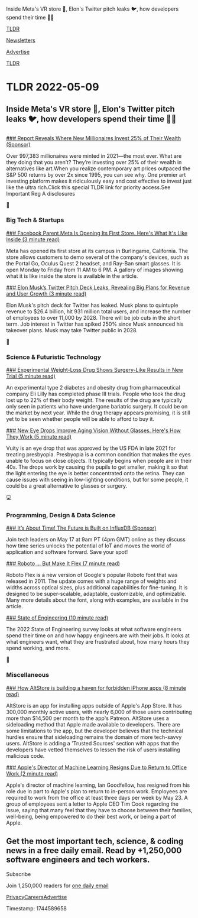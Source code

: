 Inside Meta's VR store 🏪, Elon's Twitter pitch leaks 🐦, how developers spend their time 👨‍💻

[TLDR](/)

[Newsletters](/newsletters)

[Advertise](https://advertise.tldr.tech/)

[TLDR](/)

# TLDR 2022-05-09

## Inside Meta's VR store 🏪, Elon's Twitter pitch leaks 🐦, how developers spend their time 👨‍💻

### 

[### Report Reveals Where New Millionaires Invest 25% of Their Wealth (Sponsor)](https://www.masterworks.io?utm_source=tldr&utm_medium=newsletter&utm_campaign=5-9-22&utm_term=tldr+subscribers&utm_content=shocking+millionaire+investing)

Over 997,383 millionaires were minted in 2021—the most ever. What are they doing that you aren’t? They’re investing over 25% of their wealth in alternatives like art.When you realize contemporary art prices outpaced the S&P 500 returns by over 2x since 1995, you can see why. One premier art investing platform makes it ridiculously easy and cost effective to invest just like the ultra rich.Click this special TLDR link for priority access.See Important Reg A disclosures

📱

### Big Tech & Startups

[### Facebook Parent Meta Is Opening Its First Store. Here's What It's Like Inside (3 minute read)](https://www.cnet.com/tech/computing/facebook-parent-meta-is-opening-its-first-store-heres-what-its-like-inside/?utm_source=tldrnewsletter)

Meta has opened its first store at its campus in Burlingame, California. The store allows customers to demo several of the company's devices, such as the Portal Go, Oculus Quest 2 headset, and Ray-Ban smart glasses. It is open Monday to Friday from 11 AM to 6 PM. A gallery of images showing what it is like inside the store is available in the article.

[### Elon Musk’s Twitter Pitch Deck Leaks, Revealing Big Plans for Revenue and User Growth (3 minute read)](https://www.iphoneincanada.ca/tesla/elon-musks-twitter-pitch-deck-leaks-revealing-big-plans-for-revenue-and-user-growth/?utm_source=tldrnewsletter)

Elon Musk's pitch deck for Twitter has leaked. Musk plans to quintuple revenue to $26.4 billion, hit 931 million total users, and increase the number of employees to over 11,000 by 2028. There will be job cuts in the short term. Job interest in Twitter has spiked 250% since Musk announced his takeover plans. Musk may take Twitter public in 2028.

🚀

### Science & Futuristic Technology

[### Experimental Weight-Loss Drug Shows Surgery-Like Results in New Trial (5 minute read)](https://gizmodo.com/tirzepatide-weight-loss-drug-eli-lilly-trial-results-1848887325?utm_source=tldrnewsletter)

An experimental type 2 diabetes and obesity drug from pharmaceutical company Eli Lilly has completed phase III trials. People who took the drug lost up to 22% of their body weight. The results of the drug are typically only seen in patients who have undergone bariatric surgery. It could be on the market by next year. While the drug therapy appears promising, it is still yet to be seen whether people will be able to afford to buy it.

[### New Eye Drops Improve Aging Vision Without Glasses. Here's How They Work (5 minute read)](https://www.sciencealert.com/new-eye-drops-can-help-us-continue-to-see-well-as-our-wear-with-age?utm_source=tldrnewsletter)

Vuity is an eye drop that was approved by the US FDA in late 2021 for treating presbyopia. Presbyopia is a common condition that makes the eyes unable to focus on close objects. It typically begins when people are in their 40s. The drops work by causing the pupils to get smaller, making it so that the light entering the eye is better concentrated onto the retina. They can cause issues with seeing in low-lighting conditions, but for some people, it could be a great alternative to glasses or surgery.

💻

### Programming, Design & Data Science

[### It’s About Time! The Future is Built on InfluxDB (Sponsor)](https://www.influxdata.com/events/the-cube-its-about-time/?utm_source=vendor&utm_medium=referral&utm_campaign=2022-05-17_spnsr-webinar_future-is-built-on-influxdb_thecube&utm_content=tldr)

Join tech leaders on May 17 at 9am PT (4pm GMT) online as they discuss how time series unlocks the potential of IoT and moves the world of application and software forward. Save your spot!

[### Roboto … But Make It Flex (7 minute read)](https://material.io/blog/roboto-flex?utm_source=tldrnewsletter)

Roboto Flex is a new version of Google's popular Roboto font that was released in 2011. The update comes with a huge range of weights and widths across optical sizes, plus additional capabilities for fine-tuning. It is designed to be super-scalable, adaptable, customizable, and optimizable. Many more details about the font, along with examples, are available in the article.

[### State of Engineering (10 minute read)](https://retool.com/reports/state-of-engineering-time-2022/?utm_source=tldrnewsletter)

The 2022 State of Engineering survey looks at what software engineers spend their time on and how happy engineers are with their jobs. It looks at what engineers want, what they are frustrated about, how many hours they spend working, and more.

🎁

### Miscellaneous

[### How AltStore is building a haven for forbidden iPhone apps (8 minute read)](https://www.fastcompany.com/90749170/altstore-riley-testut-iphone-sideloading-app-store?utm_source=tldrnewsletter)

AltStore is an app for installing apps outside of Apple's App Store. It has 300,000 monthly active users, with nearly 6,000 of those users contributing more than $14,500 per month to the app's Patreon. AltStore uses a sideloading method that Apple made available to developers. There are some limitations to the app, but the developer believes that the technical hurdles ensure that sideloading remains the domain of more tech-savvy users. AltStore is adding a 'Trusted Sources' section with apps that the developers have vetted themselves to lessen the risk of users installing malicious code.

[### Apple's Director of Machine Learning Resigns Due to Return to Office Work (2 minute read)](https://www.macrumors.com/2022/05/07/apple-director-of-machine-learning-resigns/?utm_source=tldrnewsletter)

Apple's director of machine learning, Ian Goodfellow, has resigned from his role due in part to Apple's plan to return to in-person work. Employees are required to work from the office at least three days per week by May 23. A group of employees sent a letter to Apple CEO Tim Cook regarding the issue, saying that many feel that they have to choose between their families, well-being, being empowered to do their best work, or being a part of Apple.

## Get the most important tech, science, & coding news in a free daily email. Read by +1,250,000 software engineers and tech workers.

Subscribe

Join 1,250,000 readers for [one daily email](/api/latest/tech)

[Privacy](/privacy)[Careers](https://jobs.ashbyhq.com/tldr.tech)[Advertise](/tech/advertise)

Timestamp: 1744589658